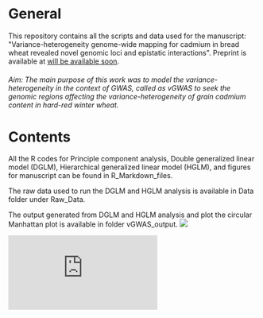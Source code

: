 # General
This repository  contains all the scripts and data used for the manuscript: "Variance-heterogeneity genome-wide mapping for cadmium in bread wheat revealed novel genomic loci and epistatic interactions".  Preprint is available at [will be available soon](soon). 
###### Aim: The main purpose of this work was to model the variance-heterogeneity in the context of GWAS, called as vGWAS to seek the genomic regions affecting the variance-heterogeneity of grain cadmium content in hard-red winter wheat.
# Contents
All the R codes for Principle component analysis, Double generalized linear model (DGLM), Hierarchical generalized linear model (HGLM), and figures for manuscript can be found in R_Markdown_files. 

The raw data used to run the DGLM and HGLM analysis is available in Data folder under Raw_Data.

The output generated from DGLM and HGLM analysis and plot the circular Manhattan plot is available in folder vGWAS_output.
![](www/figure1.jpg)

![HTML](https://github.com/whussain2/vGWAS/blob/master/html/all.html)



